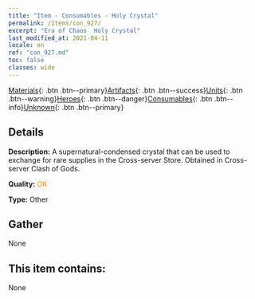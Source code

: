 ```yaml
---
title: "Item - Consumables - Holy Crystal"
permalink: /Items/con_927/
excerpt: "Era of Chaos  Holy Crystal"
last_modified_at: 2021-04-11
locale: en
ref: "con_927.md"
toc: false
classes: wide
---
```

 [Materials](/Items/){: .btn .btn--primary}[Artifacts](/Items/Artifacts/){: .btn .btn--success}[Units](/Items/Units/){: .btn .btn--warning}[Heroes](/Items/Heroes/){: .btn .btn--danger}[Consumables](/Items/Consumables/){: .btn .btn--info}[Unknown](/Items/Unknown/){: .btn .btn--primary}

## Details
 **Description:** A supernatural-condensed crystal that can be used to exchange for rare supplies in the Cross-server Store. Obtained in Cross-server Clash of Gods.

 **Quality:** <span style="color: #FF8C00">OK</span>

 **Type:** Other

## Gather

  None

## This item contains:

  None

